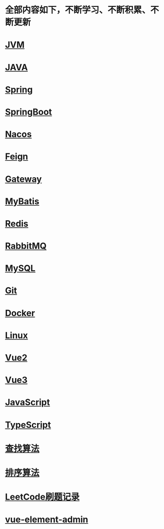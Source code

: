 
# 全部内容如下，不断学习、不断积累、不断更新

# [JVM](/guide/JVM/ClassLoader.md)

# [JAVA](/guide/Java/JavaBase.md)

# [Spring](/guide/Spring/SpringIOC.md)

# [SpringBoot](/guide/SpringBoot/JSON.md)

# [Nacos](/guide/SpringCloud/Nacos/InstallNacos.md)

# [Feign](/guide/SpringCloud/Feign/Feign.md)

# [Gateway](/guide/SpringCloud/Gateway/Gateway.md)

# [MyBatis](/guide/MyBatis/MyBatis.md)

# [Redis](/guide/Redis/Redis.md)

# [RabbitMQ](/guide/RabbitMQ/RabbitMQ.md)

# [MySQL](/guide/MySQL/MySQL.md)

# [Git](/guide/Git/Git.md)

# [Docker](/guide/Docker/Docker.md)

# [Linux](/guide/Linux/LinuxBase.md)

# [Vue2](/guide/Vue2/Vue2.md)

# [Vue3](/guide/Vue3/Vue3.md)

# [JavaScript](/guide/JavaScript/VariablesAndTypes.md)

# [TypeScript](/guide/TypeScript/TypeScript.md)

# [查找算法](/guide/Algorithm/search/BinarySearch.md)

# [排序算法](/guide/Algorithm/sort/BubbleSort.md)

# [LeetCode刷题记录](/guide/Algorithm/LeetCode.md)

# [vue-element-admin](/guide/Vue2/Vue-element.md)


